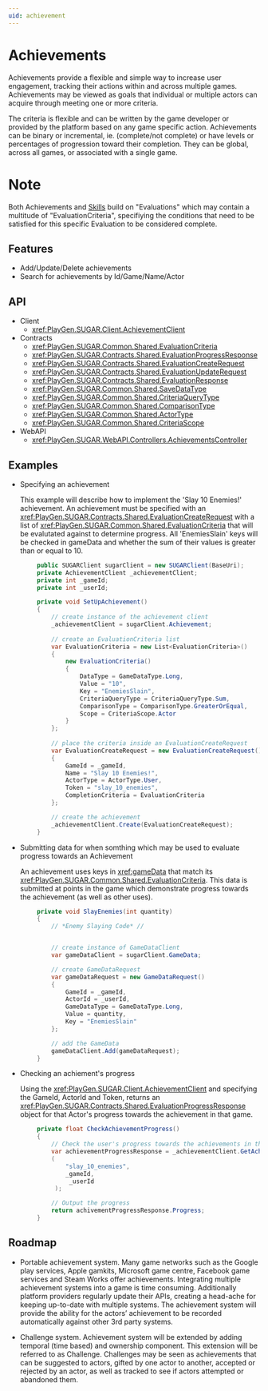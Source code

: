 ```yaml
---
uid: achievement
---
```


# Achievements
Achievements provide a flexible and simple way to increase user engagement, tracking their actions within and across multiple games. Achievements may be viewed as goals that individual or multiple actors can acquire through meeting one or more criteria. 

The criteria is flexible and can be written by the game developer or provided by the platform based on any game specific action. Achievements can be binary or incremental, ie. (complete/not complete) or have levels or percentages of progression toward their completion. They can be global, across all games, or associated with a single game. 

# Note
Both Achievements and [Skills](skill.md) build on "Evaluations" which may contain a multitude of "EvaluationCriteria", specifiying the conditions that need to be satisfied for this specific Evaluation to be considered complete.

## Features
* Add/Update/Delete achievements
* Search for achievements by Id/Game/Name/Actor

## API
* Client
    * <xref:PlayGen.SUGAR.Client.AchievementClient>
* Contracts
    * <xref:PlayGen.SUGAR.Common.Shared.EvaluationCriteria>
    * <xref:PlayGen.SUGAR.Contracts.Shared.EvaluationProgressResponse>
    * <xref:PlayGen.SUGAR.Contracts.Shared.EvaluationCreateRequest>
    * <xref:PlayGen.SUGAR.Contracts.Shared.EvaluationUpdateRequest>
    * <xref:PlayGen.SUGAR.Contracts.Shared.EvaluationResponse>
    * <xref:PlayGen.SUGAR.Common.Shared.SaveDataType>
    * <xref:PlayGen.SUGAR.Common.Shared.CriteriaQueryType>
    * <xref:PlayGen.SUGAR.Common.Shared.ComparisonType>
    * <xref:PlayGen.SUGAR.Common.Shared.ActorType>
    * <xref:PlayGen.SUGAR.Common.Shared.CriteriaScope>
* WebAPI
    * <xref:PlayGen.SUGAR.WebAPI.Controllers.AchievementsController>

## Examples
* Specifying an achievement

	This example will describe how to implement the 'Slay 10 Enemies!' achievement. An achievement must be specified with an <xref:PlayGen.SUGAR.Contracts.Shared.EvaluationCreateRequest> with a list of <xref:PlayGen.SUGAR.Common.Shared.EvaluationCriteria> that will be evalutated against to determine progress.
	All 'EnemiesSlain' keys will be checked in gameData and whether the sum of their values is greater than or equal to 10.

```cs
		public SUGARClient sugarClient = new SUGARClient(BaseUri);
		private AchievementClient _achievementClient;
		private int _gameId;
		private int _userId;

		private void SetUpAchievement()
		{
			// create instance of the achievement client
			_achievementClient = sugarClient.Achievement;
			
			// create an EvaluationCriteria list
			var EvaluationCriteria = new List<EvaluationCriteria>()
			{
				new EvaluationCriteria()
				{
					DataType = GameDataType.Long,
					Value = "10",
					Key = "EnemiesSlain",
					CriteriaQueryType = CriteriaQueryType.Sum,
					ComparisonType = ComparisonType.GreaterOrEqual,
					Scope = CriteriaScope.Actor
				}
			};
			
			// place the criteria inside an EvaluationCreateRequest
			var EvaluationCreateRequest = new EvaluationCreateRequest()
			{
				GameId = _gameId,
				Name = "Slay 10 Enemies!",
				ActorType = ActorType.User,
				Token = "slay_10_enemies",
				CompletionCriteria = EvaluationCriteria
			};

			// create the achievement
			_achievementClient.Create(EvaluationCreateRequest);
		}
```

* Submitting data for when somthing which may be used to evaluate progress towards an Achievement  
	
	An achievement uses keys in <xref:gameData> that match its <xref:PlayGen.SUGAR.Common.Shared.EvaluationCriteria>. This data is submitted at points in the game which demonstrate progress towards the achievement (as well as other uses).

```cs
		private void SlayEnemies(int quantity)
		{
			// *Enemy Slaying Code* //


			// create instance of GameDataClient
			var gameDataClient = sugarClient.GameData;

			// create GameDataRequest
			var gameDataRequest = new GameDataRequest()
			{
				GameId = _gameId,
				ActorId = _userId,
				GameDataType = GameDataType.Long,
				Value = quantity,
				Key = "EnemiesSlain"
			};

			// add the GameData
			gameDataClient.Add(gameDataRequest);
		}
```

* Checking an achiement's progress

	Using the <xref:PlayGen.SUGAR.Client.AchievementClient> and specifying the GameId, ActorId and Token, returns an <xref:PlayGen.SUGAR.Contracts.Shared.EvaluationProgressResponse> object for that Actor's progress towards the achievement in that game. 

```cs
		private float CheckAchievementProgress()
		{
			// Check the user's progress towards the achievements in the specified game
			var achievementProgressResponse = _achievementClient.GetAchievementProgress
			(
				"slay_10_enemies", 
				_gameId,
				 _userId
			 );

			// Output the progress
			return achivementProgressResponse.Progress;
		}
```

## Roadmap

* Portable achievement system.
Many game networks such as the Google play services, Apple gamkits, Microsoft game centre, Facebook game services and Steam Works offer achievements. Integrating multiple achievement systems into a game is time consuming. Additionally platform providers regularly update their APIs, creating a head-ache for keeping up-to-date with multiple systems. The achievement system will provide the ability for the actors’ achievement to be recorded automatically against other 3rd party systems.   

* Challenge system.
Achievement system will be extended by adding temporal (time based) and ownership component. This extension will be referred to as Challenge.  Challenges may be seen as achievements that can be suggested to actors, gifted by one actor to another, accepted or  rejected by an actor, as well as tracked to see if actors attempted or abandoned them. 


